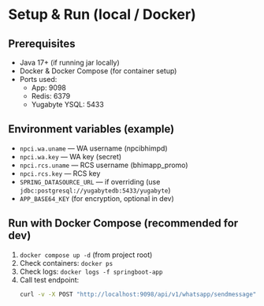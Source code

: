 # Setup & Run (local / Docker)

## Prerequisites
- Java 17+ (if running jar locally)
- Docker & Docker Compose (for container setup)
- Ports used:
  - App: 9098
  - Redis: 6379
  - Yugabyte YSQL: 5433

## Environment variables (example)
- `npci.wa.uname` — WA username (npcibhimpd)
- `npci.wa.key` — WA key (secret)
- `npci.rcs.uname` — RCS username (bhimapp_promo)
- `npci.rcs.key` — RCS key
- `SPRING_DATASOURCE_URL` — if overriding (use `jdbc:postgresql://yugabytedb:5433/yugabyte`)
- `APP_BASE64_KEY` (for encryption, optional in dev)

## Run with Docker Compose (recommended for dev)
1. `docker compose up -d` (from project root)
2. Check containers: `docker ps`
3. Check logs: `docker logs -f springboot-app`
4. Call test endpoint:
   ```bash
   curl -v -X POST "http://localhost:9098/api/v1/whatsapp/sendmessage"      -H "Content-Type: application/json"      -d '{ "recipient_type":"individual", "to":"917893411160", "type":"template", "template": { "name":"bbps_pre_06082025", "language": {"code":"en", "policy":"deterministic" } }, "metadata": { "callbackDlrUrl":"https://bhimmartech.npci.org.in/communication/callback/wa" } }'
   ```
